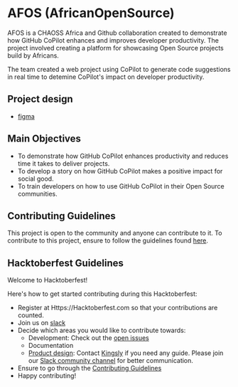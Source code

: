 # AFOS (AfricanOpenSource)

AFOS is a CHAOSS Africa and Github collaboration created to demonstrate how GitHub CoPilot enhances and improves developer productivity. The project involved creating a platform for showcasing Open Source projects build by Africans.

The team created a web project using CoPilot to generate code suggestions in real time to detemine CoPilot's impact on developer productivity.

## Project design

*   [figma](https://www.figma.com/file/mALWb4e0vqfBbtRwop3g16/Afos?type=design\&node-id=543-3049\&mode=design\&t=Uc7cI6vMcv2Xzryg-0)

## Main Objectives

*   To demonstrate how GitHub CoPilot enhances productivity and reduces time it takes to deliver projects.
*   To develop a story on how GitHub CoPilot makes a positive impact for social good.
*   To train developers on how to use GitHub CoPilot in their Open Source communities.

## Contributing Guidelines

This project is open to the community and anyone can contribute to it. To contribute to this project, ensure to follow the guidelines found [here](https://github.com/chaoss/GitHub-Copilot-Hackathon-Project/blob/main/CONTRIBUTING.md).

## Hacktoberfest Guidelines

Welcome to Hacktoberfest!

Here's how to get started contributing during this Hacktoberfest:

*   Register at Https://Hacktoberfest.com so that your contributions are counted.
*   Join us on [slack](https://chaoss.community/kb-getting-started)
*   Decide which areas you would like to contribute towards:
    *   Development: Check out the [open issues](https://github.com/chaoss/AFOS-AfricanOpenSource/issues)
    *   Documentation
    *   [Product design](https://github.com/peculiaruc/AFOS-AfricanOpenSource/blob/main/CONTRIBUTING.md#resources):  Contact [Kingsly](https://github.com/iamkingsleey) if you need any guide. Please join our [Slack community channel](https://join.slack.com/t/chaoss-workspace/shared_invite/zt-2541kvhn5-Dhe~n0PjxBMpIfUtkRVSCw) for better communication.
*   Ensure to go through the [Contributing Guidelines](https://github.com/chaoss/GitHub-Copilot-Hackathon-Project/blob/main/CONTRIBUTING.md)
*   Happy contributing!
